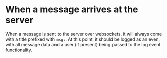 # When a message arrives at the server

When a message is sent to the server over websockets, it will always come with a title prefixed with `msg:`. At this point, it should be logged as an even, with all message data and a user (if present) being passed to the log event functionality.

# 

